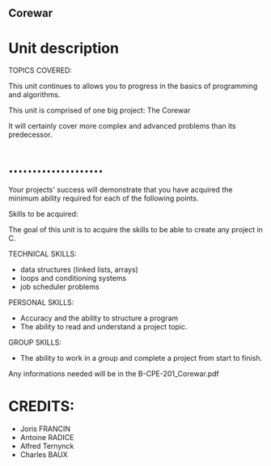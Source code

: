 ## Corewar

# Unit description

TOPICS COVERED:

This unit continues to allows you to progress in the basics of programming and algorithms.

This unit is comprised of one big project: The Corewar

It will certainly cover more complex and advanced problems than its predecessor. 


# ....................
Your projects' success will demonstrate that you have acquired the minimum ability required for each of the following points.

Skills to be acquired:

The goal of this unit is to acquire the skills to be able to create any project in C.

TECHNICAL SKILLS:
- data structures (linked lists, arrays)
- loops and conditioning systems
- job scheduler problems

PERSONAL SKILLS: 
- Accuracy and the ability to structure a program
- The ability to read and understand a project topic.

GROUP SKILLS:
- The ability to work in a group and complete a project from start to finish.

Any informations needed will be in the B-CPE-201_Corewar.pdf

# CREDITS:
- Joris FRANCIN
- Antoine RADICE
- Alfred Ternynck
- Charles BAUX
